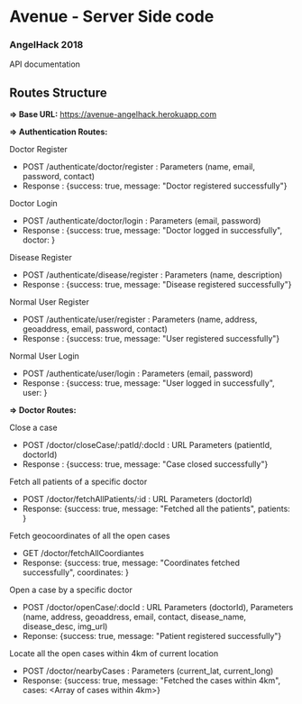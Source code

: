 # Avenue - Server Side code
### AngelHack 2018

API documentation

## Routes Structure

**=> Base URL:**
   https://avenue-angelhack.herokuapp.com

**=> Authentication Routes:**

Doctor Register
- POST /authenticate/doctor/register : Parameters (name, email, password, contact)
- Response : {success: true, message: "Doctor registered successfully"}

Doctor Login
- POST /authenticate/doctor/login : Parameters (email, password)
- Response : {success: true, message: "Doctor logged in successfully", doctor: <doctor object>}

Disease Register
- POST /authenticate/disease/register : Parameters (name, description)
- Response : {success: true, message: "Disease registered successfully"}

Normal User Register
- POST /authenticate/user/register : Parameters (name, address, geoaddress, email, password, contact)
- Response : {success: true, message: "User registered successfully"}

Normal User Login
- POST /authenticate/user/login : Parameters (email, password)
- Response : {success: true, message: "User logged in successfully", user: <user object>}


**=> Doctor Routes:**

Close a case
- POST /doctor/closeCase/:patId/:docId : URL Parameters (patientId, doctorId)
- Response : {success: true, message: "Case closed successfully"}

Fetch all patients of a specific doctor
- POST /doctor/fetchAllPatients/:id : URL Parameters (doctorId)
- Response: {success: true, message: "Fetched all the patients", patients: <Array of patient objects>}

Fetch geocoordinates of all the open cases
- GET /doctor/fetchAllCoordiantes
- Response: {success: true, message: "Coordinates fetched successfully", coordinates: <Array of filtered objects containing the geocoordinates>}

Open a case by a specific doctor
- POST /doctor/openCase/:docId : URL Parameters (doctorId), Parameters (name, address, geoaddress, email, contact, disease_name, disease_desc, img_url)
- Reponse: {success: true, message: "Patient registered successfully"}

Locate all the open cases within 4km of current location
- POST /doctor/nearbyCases : Parameters (current_lat, current_long)
- Response: {success: true, message: "Fetched the cases within 4km", cases: <Array of cases within 4km>}
